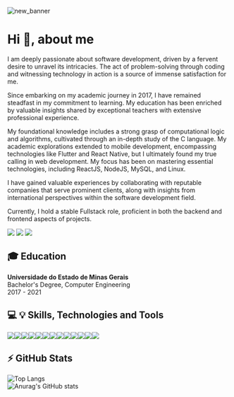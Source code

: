 ![new_banner](https://github.com/alexsamaralns/alexsamaralns/assets/34780891/fb565f69-3f85-41ad-ba0d-3f166cc98869)


# Hi 👋, about me

I am deeply passionate about software development, driven by a fervent desire to unravel its intricacies. The act of problem-solving through coding and witnessing technology in action is a source of immense satisfaction for me.

Since embarking on my academic journey in 2017, I have remained steadfast in my commitment to learning. My education has been enriched by valuable insights shared by exceptional teachers with extensive professional experience.

My foundational knowledge includes a strong grasp of computational logic and algorithms, cultivated through an in-depth study of the C language. My academic explorations extended to mobile development, encompassing technologies like Flutter and React Native, but I ultimately found my true calling in web development. My focus has been on mastering essential technologies, including ReactJS, NodeJS, MySQL, and Linux.

I have gained valuable experiences by collaborating with reputable companies that serve prominent clients, along with insights from international perspectives within the software development field.

Currently, I hold a stable Fullstack role, proficient in both the backend and frontend aspects of projects.

[<img src="https://img.shields.io/badge/linkedin-%230077B5.svg?&style=for-the-badge&logo=linkedin&logoColor=white" />](https://www.linkedin.com/in/alex-amaral-a45b9ab0/) [<img src = "https://img.shields.io/badge/instagram-%23E4405F.svg?&style=for-the-badge&logo=instagram&logoColor=white">](https://www.instagram.com/alexsamaralns1/) [<img src = "https://img.shields.io/badge/facebook-%231877F2.svg?&style=for-the-badge&logo=facebook&logoColor=white">](https://www.facebook.com/alexsamaralns)

## 🎓 Education

__Universidade do Estado de Minas Gerais__<br>
Bachelor's Degree, Computer Engineering<br>
2017 - 2021

## 💻 💡 Skills, Technologies and Tools

<img src="https://img.shields.io/badge/react-%2320232a.svg?style=for-the-badge&logo=react&logoColor=%2361DAFB"/><img src="https://img.shields.io/badge/redux-%23593d88.svg?style=for-the-badge&logo=redux&logoColor=white"/><img src="https://img.shields.io/badge/node.js-6DA55F?style=for-the-badge&logo=node.js&logoColor=white"/><img src="https://img.shields.io/badge/html5-%23E34F26.svg?style=for-the-badge&logo=html5&logoColor=white"/><img src="https://img.shields.io/badge/css3-%231572B6.svg?style=for-the-badge&logo=css3&logoColor=white"/><img src="https://img.shields.io/badge/tailwindcss-%2338B2AC.svg?style=for-the-badge&logo=tailwind-css&logoColor=white"/><img src="https://img.shields.io/badge/javascript-%23323330.svg?style=for-the-badge&logo=javascript&logoColor=%23F7DF1E"/><img src="https://img.shields.io/badge/typescript-%23007ACC.svg?style=for-the-badge&logo=typescript&logoColor=white"/><img src="https://img.shields.io/badge/REST--API-000000?style=for-the-badge&logo=react"/><img src="https://img.shields.io/badge/mysql-%2300f.svg?style=for-the-badge&logo=mysql&logoColor=white"/><img src="https://img.shields.io/badge/MongoDB-%234ea94b.svg?style=for-the-badge&logo=mongodb&logoColor=white"/><img src="https://img.shields.io/badge/github-%23121011.svg?style=for-the-badge&logo=github&logoColor=white"/><img src="https://img.shields.io/badge/Linux-FCC624?style=for-the-badge&logo=linux&logoColor=black"/>

## ⚡ GitHub Stats

![Top Langs](https://github-readme-stats.vercel.app/api/top-langs/?username=alexsamaralns&hide_progress=true&theme=merko)<br>
![Anurag's GitHub stats](https://github-readme-stats.vercel.app/api?username=alexsamaralns&show_icons=true&theme=merko)
